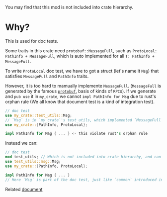 You may find that this mod is not included into crate hierarchy.

# Why?
This is used for doc tests.

Some traits in this crate need `protobuf::MessageFull`, such as `ProtoLocal: PathInfo + MessageFull`, which is auto implemented for all `T: PathInfo + MessageFull`.

To write `ProtoLocal` doc test, we have to got a struct (let's name it `Msg`) that satisfies `MessageFull` and `PathInfo` traits.

However, it is too hard to mamually implemente `MessageFull`. (`MessageFull` is generated by the famous [`protobuf`](https://protobuf.dev), basis of kinds of `RPC`s). If we generate and `pub use` it in `my_crate`, we cannot `impl PathInfo for Msg` due to rust's orphan rule (We all know that document test is a kind of integration test).

```rust
// doc test
use my_crate::test_utils::Msg;
// `Msg` is in `my_crate`'s test_utils, which implemented `MessageFull`
use my_crate::{PathInfo, ProtoLocal};

impl PathInfo for Mag { ... } <- this violate rust's orphan rule
```

Instead we can:
```rust
// doc test
mod test_utils; // Which is not included into crate hierarchy, and can only be included through `mod` language item.
use test_utils::msg::Msg;
use my_crate::{PathInfo, ProtoLocal};

impl PathInfo for Mag { ... }
// Here `Msg` is part of the doc test, just like `common` introduced in offical book about integration tests, and won't violate rust's orphan rule
```

Related [document](https://doc.rust-lang.org/book/ch11-03-test-organization.html#submodules-in-integration-tests)
